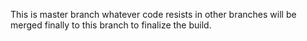 This is master branch whatever code resists in other branches will be merged finally to this branch to finalize the build.
